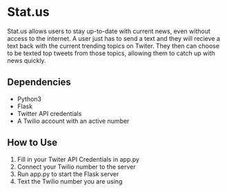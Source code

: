 # Stat.us

Stat.us allows users to stay up-to-date with current news, even without access to the internet. A user just has to send a text and they will recieve a text back with the current trending topics on Twiter. They then can choose to be texted top tweets from those topics, allowing them to catch up with news quickly.

## Dependencies
- Python3
- Flask
- Twitter API credentials
- A Twilio account with an active number

## How to Use

1) Fill in your Twiter API Credentials in app.py
2) Connect your Twilio number to the server
3) Run app.py to start the Flask server
4) Text the Twilio number you are using
